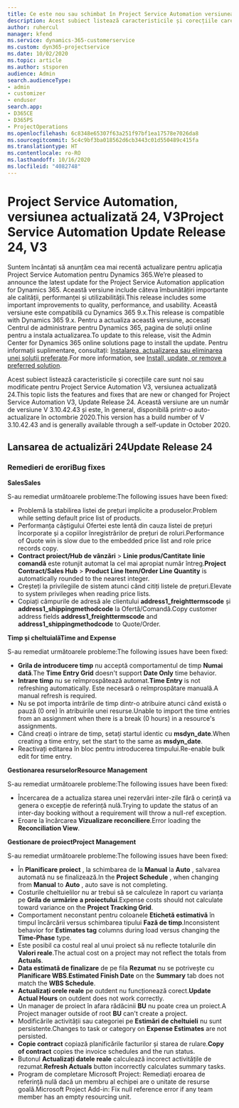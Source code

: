```yaml
---
title: Ce este nou sau schimbat în Project Service Automation versiunea actualizată 24, V3
description: Acest subiect listează caracteristicile și corecțiile care sunt disponibile în Project Service Automation V3, versiunea actualizată 24, V3.
author: ruhercul
manager: kfend
ms.service: dynamics-365-customerservice
ms.custom: dyn365-projectservice
ms.date: 10/02/2020
ms.topic: article
ms.author: stsporen
audience: Admin
search.audienceType:
- admin
- customizer
- enduser
search.app:
- D365CE
- D365PS
- ProjectOperations
ms.openlocfilehash: 6c8348e65307f63a251f97bf1ea17578e7026da8
ms.sourcegitcommit: 5c4c9bf3ba018562d6cb3443c01d550489c415fa
ms.translationtype: HT
ms.contentlocale: ro-RO
ms.lasthandoff: 10/16/2020
ms.locfileid: "4082748"
---
```

# <a name="project-service-automation-update-release-24-v3"></a><span data-ttu-id="43b58-103">Project Service Automation, versiunea actualizată 24, V3</span><span class="sxs-lookup"><span data-stu-id="43b58-103">Project Service Automation Update Release 24, V3</span></span>

<span data-ttu-id="43b58-104">Suntem încântați să anunțăm cea mai recentă actualizare pentru aplicația Project Service Automation pentru Dynamics 365.</span><span class="sxs-lookup"><span data-stu-id="43b58-104">We’re pleased to announce the latest update for the Project Service Automation application for Dynamics 365.</span></span> <span data-ttu-id="43b58-105">Această versiune include câteva îmbunătățiri importante ale calității, performanței și utilizabilității.</span><span class="sxs-lookup"><span data-stu-id="43b58-105">This release includes some important improvements to quality, performance, and usability.</span></span> <span data-ttu-id="43b58-106">Această versiune este compatibilă cu Dynamics 365 9.x.</span><span class="sxs-lookup"><span data-stu-id="43b58-106">This release is compatible with Dynamics 365 9.x.</span></span> <span data-ttu-id="43b58-107">Pentru a actualiza această versiune, accesați Centrul de administrare pentru Dynamics 365, pagina de soluții online pentru a instala actualizarea.</span><span class="sxs-lookup"><span data-stu-id="43b58-107">To update to this release, visit the Admin Center for Dynamics 365 online solutions page to install the update.</span></span> <span data-ttu-id="43b58-108">Pentru informații suplimentare, consultați: [Instalarea, actualizarea sau eliminarea unei soluții preferate](https://docs.microsoft.com/power-platform/admin/install-remove-preferred-solution).</span><span class="sxs-lookup"><span data-stu-id="43b58-108">For more information, see [Install, update, or remove a preferred solution](https://docs.microsoft.com/power-platform/admin/install-remove-preferred-solution).</span></span>

<span data-ttu-id="43b58-109">Acest subiect listează caracteristicile și corecțiile care sunt noi sau modificate pentru Project Service Automation V3, versiunea actualizată 24.</span><span class="sxs-lookup"><span data-stu-id="43b58-109">This topic lists the features and fixes that are new or changed for Project Service Automation V3, Update Release 24.</span></span> <span data-ttu-id="43b58-110">Această versiune are un număr de versiune V 3.10.42.43 și este, în general, disponibilă printr-o auto-actualizare în octombrie 2020.</span><span class="sxs-lookup"><span data-stu-id="43b58-110">This version has a build number of V 3.10.42.43 and is generally available through a self-update in October 2020.</span></span>

## <a name="update-release-24"></a><span data-ttu-id="43b58-111">Lansarea de actualizări 24</span><span class="sxs-lookup"><span data-stu-id="43b58-111">Update Release 24</span></span>

### <a name="bug-fixes"></a><span data-ttu-id="43b58-112">Remedieri de erori</span><span class="sxs-lookup"><span data-stu-id="43b58-112">Bug fixes</span></span>

<span data-ttu-id="43b58-113">**Sales**</span><span class="sxs-lookup"><span data-stu-id="43b58-113">**Sales**</span></span>

<span data-ttu-id="43b58-114">S-au remediat următoarele probleme:</span><span class="sxs-lookup"><span data-stu-id="43b58-114">The following issues have been fixed:</span></span>

- <span data-ttu-id="43b58-115">Problemă la stabilirea listei de prețuri implicite a produselor.</span><span class="sxs-lookup"><span data-stu-id="43b58-115">Problem while setting default price list of products.</span></span>
- <span data-ttu-id="43b58-116">Performanța câștigului Ofertei este lentă din cauza listei de prețuri încorporate și a copiilor înregistrărilor de prețuri de roluri.</span><span class="sxs-lookup"><span data-stu-id="43b58-116">Performance of Quote win is slow due to the embedded price list and role price records copy.</span></span>
- <span data-ttu-id="43b58-117">**Contract proiect/Hub de vânzări** > **Linie produs/Cantitate linie comandă** este rotunjit automat la cel mai apropiat număr întreg.</span><span class="sxs-lookup"><span data-stu-id="43b58-117">**Project Contract/Sales Hub** > **Product Line Item/Order Line Quantity** is automatically rounded to the nearest integer.</span></span>
- <span data-ttu-id="43b58-118">Creșteți la privilegiile de sistem atunci când citiți listele de prețuri.</span><span class="sxs-lookup"><span data-stu-id="43b58-118">Elevate to system privileges when reading price lists.</span></span>
- <span data-ttu-id="43b58-119">Copiați câmpurile de adresă ale clientului **address1_freighttermscode** și **address1_shippingmethodcode** la Ofertă/Comandă.</span><span class="sxs-lookup"><span data-stu-id="43b58-119">Copy customer address fields **address1_freighttermscode** and **address1_shippingmethodcode** to Quote/Order.</span></span> 


<span data-ttu-id="43b58-120">**Timp și cheltuială**</span><span class="sxs-lookup"><span data-stu-id="43b58-120">**Time and Expense**</span></span>

<span data-ttu-id="43b58-121">S-au remediat următoarele probleme:</span><span class="sxs-lookup"><span data-stu-id="43b58-121">The following issues have been fixed:</span></span>

- <span data-ttu-id="43b58-122">**Grila de introducere timp** nu acceptă comportamentul de timp **Numai dată**.</span><span class="sxs-lookup"><span data-stu-id="43b58-122">The **Time Entry Grid** doesn't support **Date Only** time behavior.</span></span>
- <span data-ttu-id="43b58-123">**Intrare timp** nu se reîmprospătează automat.</span><span class="sxs-lookup"><span data-stu-id="43b58-123">**Time Entry** is not refreshing automatically.</span></span> <span data-ttu-id="43b58-124">Este necesară o reîmprospătare manuală.</span><span class="sxs-lookup"><span data-stu-id="43b58-124">A manual refresh is required.</span></span>
- <span data-ttu-id="43b58-125">Nu se pot importa intrările de timp dintr-o atribuire atunci când există o pauză (0 ore) în atribuirile unei resurse.</span><span class="sxs-lookup"><span data-stu-id="43b58-125">Unable to import the time entries from an assignment when there is a break (0 hours) in a resource's assignments.</span></span>
- <span data-ttu-id="43b58-126">Când creați o intrare de timp, setați startul identic cu **msdyn_date**.</span><span class="sxs-lookup"><span data-stu-id="43b58-126">When creating a time entry, set the start to the same as **msdyn_date**.</span></span>
- <span data-ttu-id="43b58-127">Reactivați editarea în bloc pentru introducerea timpului.</span><span class="sxs-lookup"><span data-stu-id="43b58-127">Re-enable bulk edit for time entry.</span></span>

<span data-ttu-id="43b58-128">**Gestionarea resurselor**</span><span class="sxs-lookup"><span data-stu-id="43b58-128">**Resource Management**</span></span>

<span data-ttu-id="43b58-129">S-au remediat următoarele probleme:</span><span class="sxs-lookup"><span data-stu-id="43b58-129">The following issues have been fixed:</span></span>

- <span data-ttu-id="43b58-130">Încercarea de a actualiza starea unei rezervări inter-zile fără o cerință va genera o excepție de referință nulă.</span><span class="sxs-lookup"><span data-stu-id="43b58-130">Trying to update the status of an inter-day booking without a requirement will throw a null-ref exception.</span></span>
- <span data-ttu-id="43b58-131">Eroare la încărcarea **Vizualizare reconciliere**.</span><span class="sxs-lookup"><span data-stu-id="43b58-131">Error loading the **Reconciliation View**.</span></span>


<span data-ttu-id="43b58-132">**Gestionare de proiect**</span><span class="sxs-lookup"><span data-stu-id="43b58-132">**Project Management**</span></span>

<span data-ttu-id="43b58-133">S-au remediat următoarele probleme:</span><span class="sxs-lookup"><span data-stu-id="43b58-133">The following issues have been fixed:</span></span>

- <span data-ttu-id="43b58-134">În **Planificare proiect** , la schimbarea de la **Manual** la **Auto** , salvarea automată nu se finalizează.</span><span class="sxs-lookup"><span data-stu-id="43b58-134">In the **Project Schedule** , when changing from **Manual** to **Auto** , auto save is not completing.</span></span>
- <span data-ttu-id="43b58-135">Costurile cheltuielilor nu ar trebui să se calculeze în raport cu varianța pe **Grila de urmărire a proiectului**.</span><span class="sxs-lookup"><span data-stu-id="43b58-135">Expense costs should not calculate toward variance on the **Project Tracking Grid**.</span></span>
- <span data-ttu-id="43b58-136">Comportament neconstant pentru coloanele **Etichetă estimativă** în timpul încărcării versus schimbarea tipului **Fază de timp**.</span><span class="sxs-lookup"><span data-stu-id="43b58-136">Inconsistent behavior for **Estimates tag** columns during load versus changing the **Time-Phase** type.</span></span>
- <span data-ttu-id="43b58-137">Este posibil ca costul real al unui proiect să nu reflecte totalurile din **Valori reale**.</span><span class="sxs-lookup"><span data-stu-id="43b58-137">The actual cost on a project may not reflect the totals from **Actuals**.</span></span>
- <span data-ttu-id="43b58-138">**Data estimată de finalizare** de pe fila **Rezumat** nu se potrivește cu **Planificare WBS**.</span><span class="sxs-lookup"><span data-stu-id="43b58-138">**Estimated Finish Date** on the **Summary** tab does not match the **WBS Schedule**.</span></span>
- <span data-ttu-id="43b58-139">**Actualizați orele reale** pe outdent nu funcționează corect.</span><span class="sxs-lookup"><span data-stu-id="43b58-139">**Update Actual Hours** on outdent does not work correctly.</span></span>
- <span data-ttu-id="43b58-140">Un manager de proiect în afara rădăcinii **BU** nu poate crea un proiect.</span><span class="sxs-lookup"><span data-stu-id="43b58-140">A Project manager outside of root **BU** can't create a project.</span></span>
- <span data-ttu-id="43b58-141">Modificările activității sau categoriei pe **Estimări de cheltuieli** nu sunt persistente.</span><span class="sxs-lookup"><span data-stu-id="43b58-141">Changes to task or category on **Expense Estimates** are not persisted.</span></span>
- <span data-ttu-id="43b58-142">**Copie contract** copiază planificările facturilor și starea de rulare.</span><span class="sxs-lookup"><span data-stu-id="43b58-142">**Copy of contract** copies the invoice schedules and the run status.</span></span>
- <span data-ttu-id="43b58-143">Butonul **Actualizați datele reale** calculează incorect activitățile de rezumat.</span><span class="sxs-lookup"><span data-stu-id="43b58-143">**Refresh Actuals** button incorrectly calculates summary tasks.</span></span>
- <span data-ttu-id="43b58-144">Program de completare Microsoft Project: Remediați eroarea de referință nulă dacă un membru al echipei are o unitate de resurse goală.</span><span class="sxs-lookup"><span data-stu-id="43b58-144">Microsoft Project Add-in: Fix null reference error if any team member has an empty resourcing unit.</span></span>

